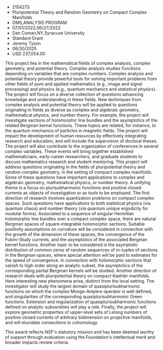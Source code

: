 
* 2154273
* Pluripotential Theory and Random Geometry on Compact Complex Manifolds
* DMS,ANALYSIS PROGRAM
* 07/01/2022,06/27/2022
* Dan Coman,NY,Syracuse University
* Standard Grant
* Jeremy Tyson
* 06/30/2025
* USD 237,054.00

This project lies in the mathematical fields of complex analysis, complex
geometry, and potential theory. Complex analysis studies functions depending on
variables that are complex numbers. Complex analysis and potential theory
provide powerful tools for solving important problems from other fields of pure
and applied mathematics (e.g., image and signal processing) and physics (e.g.,
quantum mechanics and statistical physics). The project will focus on a diverse
collection of questions advancing knowledge and understanding in these fields.
New techniques from complex analysis and potential theory will be applied to
questions originating in fields as diverse as complex and algebraic geometry,
mathematical physics, and number theory. For example, the project will
investigate sections of holomorphic line bundles and the asymptotics of the
related Bergman kernel functions. These topics are related, for instance, to the
quantum mechanics of particles in magnetic fields. The project will impact the
development of human resources by effectively integrating research and
education, and will include the supervision of doctoral theses. The project will
also contribute to the organization of conferences in several complex variables.
These events will bring together established mathematicians, early-career
researchers, and graduate students to discuss mathematics research and student
mentoring. This project will address questions originating in the fields of
pluripotential theory and random complex geometry, in the setting of compact
complex manifolds. Some of these questions have important applications to
complex and algebraic geometry, mathematical physics, or number theory. A
unifying theme is a focus on plurisubharmonic functions and positive closed
currents as objects of investigation or as tools to be employed. The first
direction of research involves quantization problems on compact complex spaces.
Such questions have applications to both statistical physics (via quantum chaos)
and number theory (via quantum unique ergodicity for modular forms). Associated
to a sequence of singular Hermitian holomorphic line bundles over a compact
complex space, there are natural Bergman spaces of square-integrable holomorphic
sections. Suitable positivity assumptions on curvature will be considered in
connection with the growth of the dimension of these spaces, the convergence of
the Fubini-Study currents, and the asymptotics of the associated Bergman kernel
functions. Another topic to be considered is the asymptotic distribution of
common zeros of random sequences of m-tuples of sections in the Bergman spaces,
where special attention will be paid to estimates for the speed of convergence.
In connection with holomorphic sections that vanish to high order along an
analytic subset, the asymptotics of the corresponding partial Bergman kernels
will be studied. Another direction of research deals with pluripotential theory
on compact Kaehler manifolds. Here interesting new phenomena arise, distinct
from the local setting. The investigator will study the largest domain of
quasiplurisubharmonic functions on which the complex Monge-Ampere operator is
well defined, and singularities of the corresponding quasiplurisubharmonic Green
functions. Extension and regularization of quasiplurisubharmonic functions
defined on analytic subvarieties will play a role. Finally, the project will
explore geometric properties of upper-level sets of Lelong numbers of positive
closed currents of arbitrary bidimension on projective manifolds, and will
elucidate connections to cohomology.

This award reflects NSF's statutory mission and has been deemed worthy of
support through evaluation using the Foundation's intellectual merit and broader
impacts review criteria.
